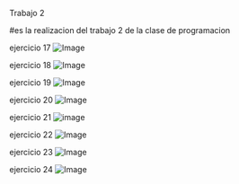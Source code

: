 Trabajo 2

#es la realizacion del trabajo 2 de la clase de programacion

ejercicio 17
![Image](https://github.com/user-attachments/assets/7d420f2c-8288-4160-bcc7-1f47da3f6e5f)

ejercicio 18
![Image](https://github.com/user-attachments/assets/661e9cad-98d9-4505-a270-9a7d9d882619)

ejercicio 19
![Image](https://github.com/user-attachments/assets/09311f51-1732-4e72-b99b-3af0ff369e29)

ejercicio 20
![Image](https://github.com/user-attachments/assets/a34cbd47-0eb0-475f-aa76-d640bfc788d0)

ejercicio 21
![image](https://github.com/user-attachments/assets/9409a7e8-0998-41fe-9158-c56843fa76f6)

ejercicio 22
![Image](https://github.com/user-attachments/assets/094f251a-0730-4e51-b8f3-0af6a659e20e)

ejercicio 23
![Image](https://github.com/user-attachments/assets/6acbcd05-91f2-4d1d-8254-d07b3879396b)

ejercicio 24
![Image](https://github.com/user-attachments/assets/2ed917ec-eccd-4bf7-ae17-bcae27208fc7)

